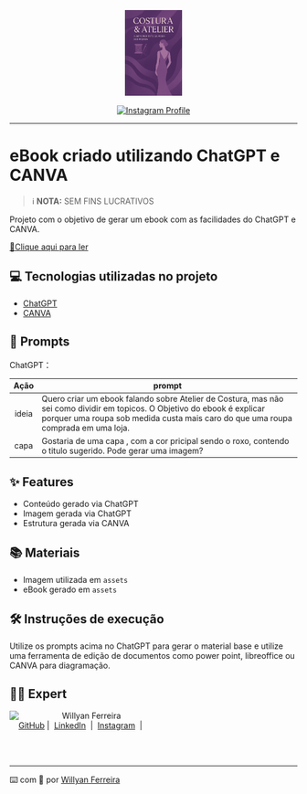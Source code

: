 <p align="center">
    <img width="100" src="./assets/ChatGPTImage01Capa.png">
</p>


<p align="center">
<a href="https://www.instagram.com/atelier_quelferreira/" title="Visit our Instagram profile">
  <img src="https://img.shields.io/badge/Atelier-Raquel Ferreira-purple?logo=instagram&logoColor=white" alt="Instagram Profile">
</a>
</p>

-------


# eBook criado utilizando ChatGPT e CANVA


 > ℹ️ **NOTA:** SEM FINS LUCRATIVOS

Projeto com o objetivo de gerar um ebook com as facilidades do ChatGPT e CANVA.

<a href="https://github.com/willyanferreira/eBookAboutAtelier/blob/main/assets/eBook_Atelier_Raquel_Ferreira.pdf" title="View PDF now"> 📕Clique aqui para ler</a>

## 💻 Tecnologias utilizadas no projeto

- [ChatGPT](https://chat.openai.com/) 
- [CANVA](https://www.canva.com/)

## 🧠 Prompts


ChatGPT：

|   Ação   | prompt                                                                                                                                                                                                                                                                         |
| :------: | ------------------------------------------------------------------------------------------------------------------------------------------------------------------------------------------------------------------------------------------------------------------------------ |
|  ideia   | Quero criar um ebook falando sobre Atelier de Costura, mas não sei como dividir em topicos. O Objetivo do ebook é explicar porquer uma roupa sob medida custa mais caro do que uma roupa comprada em uma loja.
|  capa    | Gostaria de uma capa , com a cor pricipal sendo o roxo, contendo o titulo sugerido. Pode gerar uma imagem?


## ✨ Features

- Conteúdo gerado via ChatGPT
- Imagem gerada via ChatGPT
- Estrutura gerada via CANVA

## 📚 Materiais

- Imagem utilizada em `assets`
- eBook gerado em `assets`

## 🛠️ Instruções de execução

Utilize os prompts acima no ChatGPT para gerar o material base e utilize uma ferramenta de edição de documentos como power point, libreoffice ou CANVA para diagramação.

## 👨‍💻 Expert

<p>
    <img 
      align=left 
      margin=10 
      width=80 
      src="https://avatars.githubusercontent.com/u/75634228?s=96&v=4"
    />
    <p>&nbsp&nbsp&nbspWillyan Ferreira<br>
    &nbsp&nbsp&nbsp
    <a href="https://github.com/willyanferreira">
    GitHub</a>&nbsp;|&nbsp;
    <a href="https://www.linkedin.com/in/willyan-cfdss/">LinkedIn</a>
&nbsp;|&nbsp;
    <a href="https://www.instagram.com/willyan3rha/">
    Instagram</a>
&nbsp;|&nbsp;</p>
</p>
<br/><br/>
<p>

---

⌨️ com 💜 por [Willyan Ferreira](https://github.com/willyanferreira)
